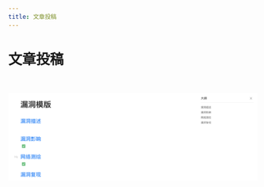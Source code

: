 ```yaml
---
title: 文章投稿
---
```


# 文章投稿

<a-alert type="success" message="" description="作为一个开源的文库，当然最需要的是大家一起为开源贡献一份力量，文库接受漏洞研究，代码审计，攻防姿势等各个方向的文章投稿，师傅们只需要按照已有文章的模版编写就可以啦，投稿邮箱：tony0dark@gmail.com (也可以关注“东方隐侠安全实验室”公众号，将投稿发送给我们的客服~)" showIcon>
</a-alert>
<br/>



![image-20220312230344811](../.vuepress/public/img/image-20220312230344811.png)

